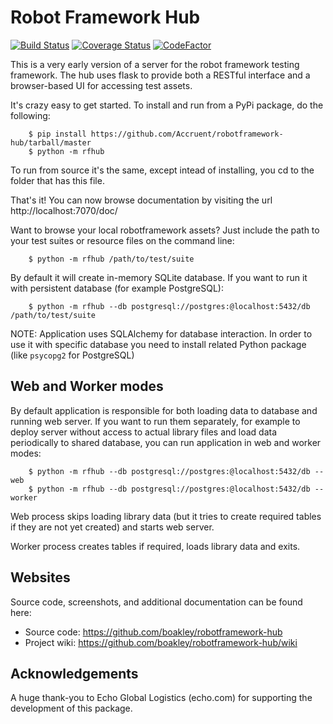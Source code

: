 # Robot Framework Hub

[![Build Status](https://travis-ci.org/Accruent/robotframework-hub.svg?branch=master)](https://travis-ci.org/Accruent/robotframework-hub)
[![Coverage Status](https://coveralls.io/repos/github/Accruent/robotframework-hub/badge.svg?branch=master)](https://coveralls.io/github/Accruent/robotframework-hub?branch=master)
[![CodeFactor](https://www.codefactor.io/repository/github/accruent/robotframework-hub/badge)](https://www.codefactor.io/repository/github/accruent/robotframework-hub)

This is a very early version of a server for the robot framework
testing framework. The hub uses flask to provide both a RESTful
interface and a browser-based UI for accessing test assets. 

It's crazy easy to get started. To install and run from a PyPi
package, do the following:

```
    $ pip install https://github.com/Accruent/robotframework-hub/tarball/master
    $ python -m rfhub
```

To run from source it's the same, except intead of installing,
you cd to the folder that has this file. 

That's it! You can now browse documentation by visiting the url
http://localhost:7070/doc/

Want to browse your local robotframework assets? Just include
the path to your test suites or resource files on the command
line:

```
    $ python -m rfhub /path/to/test/suite
```
By default it will create in-memory SQLite database. 
If you want to run it with persistent database (for example PostgreSQL):

```
    $ python -m rfhub --db postgresql://postgres:@localhost:5432/db /path/to/test/suite
```

NOTE: Application uses SQLAlchemy for database interaction. 
In order to use it with specific database you need to install related Python package
(like `psycopg2` for PostgreSQL)

## Web and Worker modes
By default application is responsible for both loading data to database and running web server.
If you want to run them separately, for example to deploy server without access to actual library files
and load data periodically to shared database, you can run application in web and worker modes:

```
    $ python -m rfhub --db postgresql://postgres:@localhost:5432/db --web
    $ python -m rfhub --db postgresql://postgres:@localhost:5432/db --worker
```
Web process skips loading library data (but it tries to create required tables if they are not yet created) 
and starts web server.

Worker process creates tables if required, loads library data and exits.

## Websites

Source code, screenshots, and additional documentation can be found here:

 * Source code: https://github.com/boakley/robotframework-hub
 * Project wiki: https://github.com/boakley/robotframework-hub/wiki

## Acknowledgements

A huge thank-you to Echo Global Logistics (echo.com) for supporting
the development of this package.
